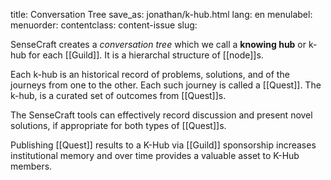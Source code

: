 title: Conversation Tree
save_as: jonathan/k-hub.html
lang: en
menulabel:
menuorder:
contentclass: content-issue
slug:

SenseCraft creates a _conversation tree_ which we call a **knowing hub** or k-hub for each [[Guild]]. It is a hierarchal structure of [[node]]s.

Each k-hub is an historical record of problems, solutions, and of the journeys from one to the other. Each such journey is called a [[Quest]]. The k-hub, is a curated set of outcomes from [[Quest]]s. 

The SenseCraft tools can effectively record discussion and present novel solutions, if appropriate for both types of [[Quest]]s.

Publishing [[Quest]] results to a K-Hub via [[Guild]] sponsorship increases institutional memory and over time provides a valuable asset to K-Hub members.